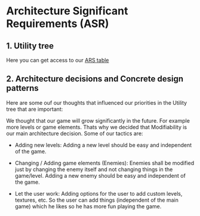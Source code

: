 # Architecture Significant Requirements (ASR)

## 1. Utility tree

Here you can get access to our [ARS table](./Pictures/ARS_table.png)

## 2. Architecture decisions and Concrete design patterns

Here are some ouf our thoughts that influenced our priorities in the Utility tree that are important:

We thought that our game will grow significantly in the future. For example more levels or game elements.
Thats why we decided that Modifiability is our main architecture decision.
Some of our tactics are:

- Adding new levels:
Adding a new level should be easy and independent of the game.

- Changing / Adding game elements (Enemies):
Enemies shall be modified just by changing the enemy itself and not changing things in the game/level.
Adding a new enemy should be easy and independent of the game.

- Let the user work:
Adding options for the user to add custom levels, textures, etc.
So the user can add things (independent of the main game) which he likes so he has more fun playing the game. 
